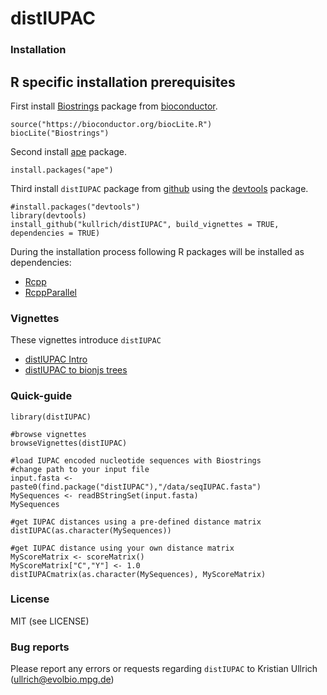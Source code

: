 distIUPAC
=========
### 

### Installation

## R specific installation prerequisites

First install [Biostrings](https://bioconductor.org/packages/release/bioc/html/Biostrings.html) package from [bioconductor](https://bioconductor.org/).

```
source("https://bioconductor.org/biocLite.R")
biocLite("Biostrings")
```

Second install [ape](http://ape-package.ird.fr/) package.

```
install.packages("ape")
```

Third install `distIUPAC` package from [github](https://github.com/kullrich) using the [devtools](https://cran.r-project.org/web/packages/devtools/index.html) package.

```
#install.packages("devtools")
library(devtools)
install_github("kullrich/distIUPAC", build_vignettes = TRUE, dependencies = TRUE)
```

During the installation process following R packages will be installed as dependencies:

* [Rcpp](Rcpp)
* [RcppParallel]()

### Vignettes

These vignettes introduce `distIUPAC`

- [distIUPAC Intro]()
- [distIUPAC to bionjs trees]()

### Quick-guide

```
library(distIUPAC)

#browse vignettes
browseVignettes(distIUPAC)

#load IUPAC encoded nucleotide sequences with Biostrings
#change path to your input file
input.fasta <- paste0(find.package("distIUPAC"),"/data/seqIUPAC.fasta")
MySequences <- readBStringSet(input.fasta)
MySequences

#get IUPAC distances using a pre-defined distance matrix
distIUPAC(as.character(MySequences))

#get IUPAC distance using your own distance matrix
MyScoreMatrix <- scoreMatrix()
MyScoreMatrix["C","Y"] <- 1.0
distIUPACmatrix(as.character(MySequences), MyScoreMatrix)
```

### License

MIT (see LICENSE)

### Bug reports

Please report any errors or requests regarding `distIUPAC` to Kristian Ullrich (ullrich@evolbio.mpg.de)


